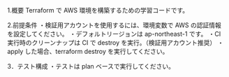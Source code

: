 1.概要
Terraform で AWS 環境を構築するための学習コードです。

2.前提条件
・検証用アカウントを使用するには、環境変数で AWS の認証情報を設定してください。
・デフォルトリージョンは ap-northeast-1 です。
・CI 実行時のクリーンナップは CI で destroy を実行。（検証用アカウント推奨）
・apply した場合、terraform destroy を実行してください。

3．テスト構成
・テストは plan ベースで実行してください。
